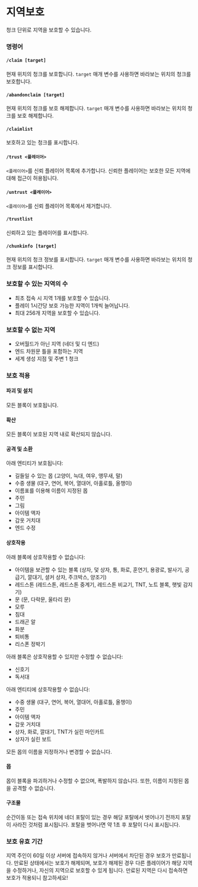 # 지역보호

청크 단위로 지역을 보호할 수 있습니다.

### 명령어

#### `/claim [target]`

현재 위치의 청크를 보호합니다. `target` 매개 변수를 사용하면 바라보는 위치의 청크를 보호합니다.

#### `/abandonclaim [target]`

현재 위치의 청크를 보호 해제합니다. `target` 매개 변수를 사용하면 바라보는 위치의 청크를 보호 해제합니다.

#### `/claimlist`

보호하고 있는 청크를 표시합니다.

#### `/trust <플레이어>`

`<플레이어>`를 신뢰 플레이어 목록에 추가합니다. 신뢰한 플레이어는 보호한 모든 지역에 대해 접근이 허용됩니다.

#### `/untrust <플레이어>`

`<플레이어>`를 신뢰 플레이어 목록에서 제거합니다.

#### `/trustlist`

신뢰하고 있는 플레이어를 표시합니다.

#### `/chunkinfo [target]`

현재 위치의 청크 정보를 표시합니다. `target` 매개 변수를 사용하면 바라보는 위치의 청크 정보를 표시합니다.

### 보호할 수 있는 지역의 수

* 최초 접속 시 지역 1개를 보호할 수 있습니다.
* 플레이 1시간당 보호 가능한 지역이 1개씩 늘어납니다.
* 최대 256개 지역을 보호할 수 있습니다.

### 보호할 수 없는 지역

* 오버월드가 아닌 지역 (네더 및 디 엔드)
* 엔드 차원문 틀을 포함하는 지역
* 세계 생성 지점 및 주변 1 청크

### 보호 적용

#### 파괴 및 설치

모든 블록이 보호됩니다.

#### 확산

모든 블록이 보호된 지역 내로 확산되지 않습니다.

#### 공격 및 소환

아래 엔티티가 보호됩니다:

* 길들일 수 있는 몹 (고양이, 늑대, 여우, 앵무새, 말)
* 수중 생물 (대구, 연어, 복어, 열대어, 아홀로틀, 올챙이)
* 이름표를 이용해 이름이 지정된 몹
* 주민
* 그림
* 아이템 액자
* 갑옷 거치대
* 엔드 수정

#### 상호작용

아래 블록에 상호작용할 수 없습니다:

* 아이템을 보관할 수 있는 블록 (상자, 덫 상자, 통, 화로, 훈연기, 용광로, 발사기, 공급기, 깔대기, 셜커 상자, 주크박스, 양조기)
* 레드스톤 (레드스톤, 레드스톤 중계기, 레드스톤 비교기, TNT, 노트 블록, 햇빛 감지기)
* 문 (문, 다락문, 울타리 문)
* 모루
* 침대
* 드래곤 알
* 화분
* 퇴비통
* 리스폰 정박기

아래 블록은 상호작용할 수 있지만 수정할 수 없습니다:

* 신호기
* 독서대

아래 엔티티에 상호작용할 수 없습니다:

* 수중 생물 (대구, 연어, 복어, 열대어, 아홀로틀, 올챙이)
* 주민
* 아이템 액자
* 갑옷 거치대
* 상자, 화로, 깔대기, TNT가 실린 마인카트
* 상자가 실린 보트

모든 몹의 이름을 지정하거나 변경할 수 없습니다.

#### 몹

몹이 블록을 파괴하거나 수정할 수 없으며, 폭발하지 않습니다. 또한, 이름이 지정된 몹을 공격할 수 없습니다.

#### 구조물

순간이동 또는 접속 위치에 네더 포탈이 있는 경우 해당 포탈에서 벗어나기 전까지 포탈이 사라진 것처럼 표시됩니다. 포탈을 벗어나면 약 1초 후 포탈이 다시 표시됩니다.

### 보호 유효 기간

지역 주인이 60일 이상 서버에 접속하지 않거나 서버에서 차단된 경우 보호가 만료됩니다. 만료된 상태에서는 보호가 해제되며, 보호가 해제된 경우 다른 플레이어가 해당 지역을 수정하거나, 자신의 지역으로 보호할 수 있게 됩니다. 만료된 지역은 다시 접속하면 보호가 적용되니 참고하세요!
